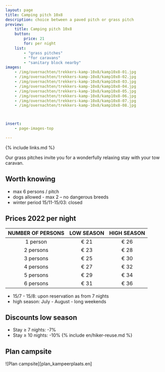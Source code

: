 ```yaml
---
layout: page
title: Camping pitch 10x8
description: choice between a paved pitch or grass pitch
preview:
    title: Camping pitch 10x8
    button:
        price: 21
        for: per night
    list:
        - "grass pitches"
        - "for caravans"
        - "sanitary block nearby"
images:
    - /img/overnachten/trekkers-kamp-10x8/kamp10x8-01.jpg
    - /img/overnachten/trekkers-kamp-10x8/kamp10x8-02.jpg
    - /img/overnachten/trekkers-kamp-10x8/kamp10x8-03.jpg
    - /img/overnachten/trekkers-kamp-10x8/kamp10x8-04.jpg
    - /img/overnachten/trekkers-kamp-10x8/kamp10x8-05.jpg
    - /img/overnachten/trekkers-kamp-10x8/kamp10x8-06.jpg
    - /img/overnachten/trekkers-kamp-10x8/kamp10x8-07.jpg
    - /img/overnachten/trekkers-kamp-10x8/kamp10x8-08.jpg



insert:
    - page-images-top

---
```

{% include links.md %}

Our grass pitches invite you for a wonderfully relaxing stay with your tow caravan.

## Worth knowing

- max 6 persons / pitch
- dogs allowed - max 2 – no dangerous breeds
- winter period 15/11-15/03: closed

## Prices 2022 per night

NUMBER OF PERSONS | LOW SEASON | HIGH SEASON      
:-------------:|:-----------:|:-----------:|
1 person      |€ 21          |€ 26   
2 persons     |€ 23          |€ 28         
3 persons     |€ 25          |€ 30
4 persons     |€ 27          |€ 32   
5 persons     |€ 29          |€ 34
6 persons     |€ 31          |€ 36

* 15/7 - 15/8: upon reservation as from 7 nights
* high season: July - August - long weekends

## Discounts low season

- Stay ≥ 7 nights: -7%
- Stay ≥ 10 nights: -10%
{% include en/hiker-reuse.md %}





## Plan campsite

![Plan campsite][plan_kampeerplaats.en]
